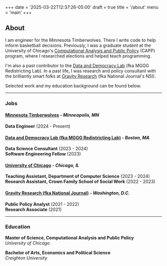 +++
date = '2025-03-22T12:37:26-05:00'
draft = true
title = '/about'
menu = 'main'
+++

## About

I am engineer for the Minnesota Timberwolves. There I write code to help inform basketball decisions. Previously, I was a graduate student at the University of Chicago's [Computational Analysis and Public Policy](https://capp.uchicago.edu/) (CAPP) program, where I researched elections and helped teach programming. 

I'm also a past contributor to the [Data and Democracy Lab](https://mggg.org/) (fka MGGG Redistricting Lab). In a past life, I was research and policy consultant with the brilliantly smart folks at [Gravity Research](https://www.gravityresearch.com/) (fka National Journal's NSI).


Selected work and my education background can be found below.

---- 

### Jobs  

#### [Minnesota Timberwolves](https://www.nba.com/timberwolves/) - *Minneapolis, MN*  
**Data Engineer** (2024 - Present)  

#### [Data and Democracy Lab (fka MGGG Redistricting Lab)](https://mggg.org/) - *Boston, MA*  
**Data Science Consultant** (2023 - 2024)  
**Software Engineering Fellow** (2023)  

#### [University of Chicago](https://harris.uchicago.edu/) - *Chicago, IL*  
**Teaching Assistant, Department of Computer Science** (2023 - 2024)  
**Research Assistant, Crown Family School of Social Work** (2022 - 2023)  

#### [Gravity Research (fka National Journal)](https://www.gravityresearch.com) - *Washington, D.C.*  
  **Public Policy Analyst** (2021 - 2022)  
  **Research Associate** (2021)   

-----

### Education  

**Master of Science, Computational Analysis and Public Policy**  
  *University of Chicago*  

**Bachelor of Arts, Economics and Political Science**  
  *Creighton University*  

